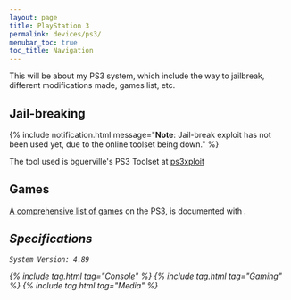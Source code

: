 ```yaml
---
layout: page
title: PlayStation 3
permalink: devices/ps3/
menubar_toc: true
toc_title: Navigation
---
```


This will be about my PS3 system, which include the way to jailbreak, different modifications made, games list, etc.

## Jail-breaking

{% include notification.html 
message="**Note**: Jail-break exploit has not been used yet, due to the online toolset being down."  %}

The tool used is bguerville's PS3 Toolset at [ps3xploit](https://ps3xploit.me/)
## Games

[A comprehensive list of games](../../list/games/) on the PS3, is documented with <i class="fab fa-playstation">.

## Specifications

    System Version: 4.89

{% include tag.html tag="Console" %}
{% include tag.html tag="Gaming" %}
{% include tag.html tag="Media" %}
